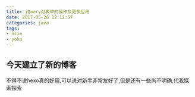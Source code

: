 ```yaml
---
title: jQuery对表单的操作及更多应用
date: 2017-05-26 12:12:57
categories: java
tags:
- ncie
- yoku
---
```








## 今天建立了新的博客

不得不说hexo真的好用,可以说对新手非常友好了,但是还有一些尚不明确,代我探索探索
